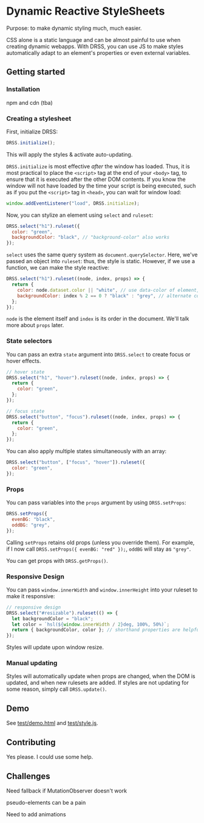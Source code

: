 # Dynamic Reactive StyleSheets

Purpose: to make dynamic styling much, much easier.

CSS alone is a static language and can be almost painful to use when creating dynamic webapps. With DRSS, you can use JS to make styles automatically adapt to an element's properties or even external variables.

## Getting started

### Installation

npm and cdn (tba)

### Creating a stylesheet

First, initialize DRSS:

```js
DRSS.initialize();
```

This will apply the styles & activate auto-updating.

`DRSS.initialize` is most effective _after_ the window has loaded. Thus, it is most practical to place the `<script>` tag at the end of your `<body>` tag, to ensure that it is executed after the other DOM contents.
If you know the window will not have loaded by the time your script is being executed, such as if you put the `<script>` tag in `<head>`, you can wait for window load:

```js
window.addEventListener("load", DRSS.initialize);
```

Now, you can stylize an element using `select` and `ruleset`:

```js
DRSS.select("h1").ruleset({
  color: "green",
  backgroundColor: "black", // "background-color" also works
});
```

`select` uses the same query system as `document.querySelector`.
Here, we've passed an object into `ruleset`: thus, the style is static.
However, if we use a function, we can make the style reactive:

```js
DRSS.select("h1").ruleset((node, index, props) => {
  return {
    color: node.dataset.color || "white", // use data-color of element, or white.
    backgroundColor: index % 2 == 0 ? "black" : "grey", // alternate colors
  };
});
```

`node` is the element itself and `index` is its order in the document. We'll talk more about `props` later.

### State selectors

You can pass an extra `state` argument into `DRSS.select` to create focus or hover effects.

```js
// hover state
DRSS.select("h1", "hover").ruleset((node, index, props) => {
  return {
    color: "green",
  };
});

// focus state
DRSS.select("button", "focus").ruleset((node, index, props) => {
  return {
    color: "green",
  };
});
```

You can also apply multiple states simultaneously with an array:

```js
DRSS.select("button", ["focus", "hover"]).ruleset({
  color: "green",
});
```

### Props

You can pass variables into the `props` argument by using `DRSS.setProps`:

```js
DRSS.setProps({
  evenBG: "black",
  oddBG: "grey",
});
```

Calling `setProps` retains old props (unless you override them). For example, if I now call `DRSS.setProps({ evenBG: "red" });`, `oddBG` will stay as `"grey"`.

You can get props with `DRSS.getProps()`.

### Responsive Design

You can pass `window.innerWidth` and `window.innerHeight` into your ruleset to make it responsive:

```js
// responsive design
DRSS.select("#resizable").ruleset(() => {
  let backgroundColor = "black";
  let color = `hsl(${window.innerWidth / 2}deg, 100%, 50%)`;
  return { backgroundColor, color }; // shorthand properties are helpful
});
```

Styles will update upon window resize.

### Manual updating

Styles will automatically update when props are changed, when the DOM is updated, and when new rulesets are added. If styles are not updating for some reason, simply call `DRSS.update()`.

## Demo

See [test/demo.html](./test/demo.html) and [test/style.js](./test/style.js).

## Contributing

Yes please. I could use some help.

## Challenges

Need fallback if MutationObserver doesn't work

pseudo-elements can be a pain

Need to add animations
